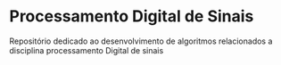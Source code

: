 # Processamento Digital de Sinais
Repositório dedicado ao desenvolvimento de algoritmos relacionados a disciplina processamento Digital de sinais
